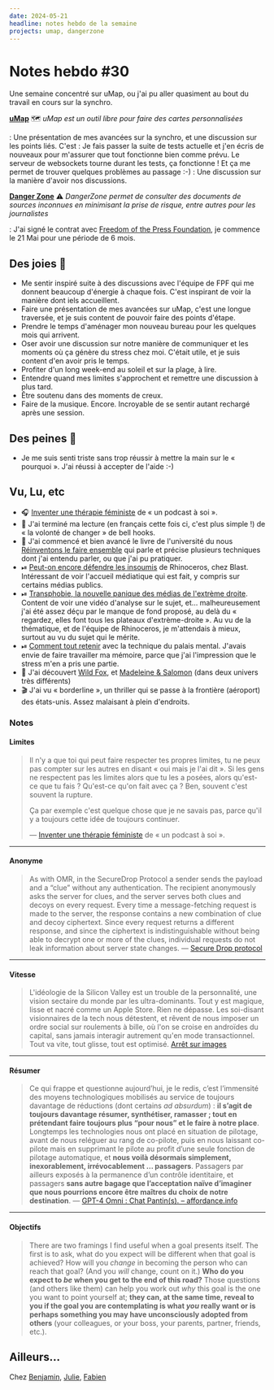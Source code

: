 ```yaml
---
date: 2024-05-21
headline: notes hebdo de la semaine
projects: umap, dangerzone
---
```


# Notes hebdo #30

Une semaine concentré sur uMap, ou j'ai pu aller quasiment au bout du travail en cours sur la synchro.

**[uMap](https://umap-project.org)** 🗺️
*uMap est un outil libre pour faire des cartes personnalisées*

: Une présentation de mes avancées sur la synchro, et une discussion sur les points liés. C'est 
: Je fais passer la suite de tests actuelle et j'en écris de nouveaux pour m'assurer que tout fonctionne bien comme prévu. Le serveur de websockets tourne durant les tests, ça fonctionne ! Et ça me permet de trouver quelques problèmes au passage :-)
: Une discussion sur la manière d'avoir nos discussions.

**[Danger Zone](https://dangerzone.rocks/)** ⚠️
*DangerZone permet de consulter des documents de sources inconnues en minimisant la prise de risque, entre autres pour les journalistes*

: J'ai signé le contrat avec [Freedom of the Press Foundation](https://freedom.press/), je commence le 21 Mai pour une période de 6 mois.
## Des joies 🤗

- Me sentir inspiré suite à des discussions avec l'équipe de FPF qui me donnent beaucoup d'énergie à chaque fois. C'est  inspirant de voir la manière dont iels accueillent.
- Faire une présentation de mes avancées sur uMap, c'est une longue traversée, et je suis content de pouvoir faire des points d'étape.
- Prendre le temps d'aménager mon nouveau bureau pour les quelques mois qui arrivent.
- Oser avoir une discussion sur notre manière de communiquer et les moments où ça génère du stress chez moi. C'était utile, et je suis content d'en avoir pris le temps.
- Profiter d'un long week-end au soleil et sur la plage, à lire. 
- Entendre quand mes limites s'approchent et remettre une discussion à plus tard.
- Être soutenu dans des moments de creux.
- Faire de la musique. Encore. Incroyable de se sentir autant rechargé après une session.

## Des peines 😬

- Je me suis senti triste sans trop réussir à mettre la main sur le « pourquoi ». J'ai réussi à accepter de l'aide :-)

## Vu, Lu, etc

- 🎧 [Inventer une thérapie féministe](https://www.arteradio.com/son/61686022/inventer_une_therapie_feministe) de « un podcast à soi ».
- 📘 J'ai terminé ma lecture (en français cette fois ci, c'est plus simple !) de « la volonté de changer » de bell hooks. 
- 📖 J'ai commencé et bien avancé le livre de l'université du nous [Réinventons le faire ensemble](https://universite-du-nous.org/re-inventons-le-faire-ensemble) qui parle et précise plusieurs techniques dont j'ai entendu parler, ou que j'ai pu pratiquer.
- ⏯ [Peut-on encore défendre les insoumis](https://www.youtube.com/watch?v=VXycYC2xqrE) de Rhinoceros, chez Blast. Intéressant de voir l'accueil médiatique qui est fait, y compris sur certains médias publics.
- ⏯ [Transphobie, la nouvelle panique des médias de l'extrème droite](https://www.youtube.com/watch?v=ObdXww-PX1A). Content de voir une vidéo d'analyse sur le sujet, et… malheureusement j'ai été assez déçu par le manque de fond proposé, au delà du « regardez, elles font tous les plateaux d'extrème-droite ». Au vu de la thématique, et de l'équipe de Rhinoceros, je m'attendais à mieux, surtout au vu du sujet qui le mérite.
- ⏯ [Comment tout retenir](https://www.youtube.com/watch?v=u6wu_iY4xd8) avec la technique du palais mental. J'avais envie de faire travailler ma mémoire, parce que j'ai l'impression que le stress m'en a pris une partie.
- 🎵 J'ai découvert [Wild Fox](https://www.youtube.com/watch?v=fE9ZX_kZNsY), et [Madeleine & Salomon](https://www.youtube.com/watch?v=X4p7p4M3V-M) (dans deux univers très différents)
- 🎬 J'ai vu « borderline », un thriller qui se passe à la frontière (aéroport) des états-unis. Assez malaisant à plein d'endroits.

### Notes

#### Limites

> Il n'y a que toi qui peut faire respecter tes propres limites, tu ne peux pas compter sur les autres en disant « oui mais je l'ai dit ». Si les gens ne respectent pas les limites alors que tu les a posées, alors qu'est-ce que tu fais ? Qu'est-ce qu'on fait avec ça ? Ben, souvent c'est souvent la rupture.
> 
> Ça par exemple c'est quelque chose que je ne savais pas, parce qu'il y a toujours cette idée de toujours continuer.
> 
> —  [Inventer une thérapie féministe](https://www.arteradio.com/son/61686022/inventer_une_therapie_feministe) de « un podcast à soi ».

---
#### Anonyme

> As with OMR, in the SecureDrop Protocol a sender sends the payload and a “clue” without any authentication. The recipient anonymously asks the server for clues, and the server serves both clues and decoys on every request. Every time a message-fetching request is made to the server, the response contains a new combination of clue and decoy ciphertext. Since every request returns a different response, and since the ciphertext is indistinguishable without being able to decrypt one or more of the clues, individual requests do not leak information about server state changes.
> — [Secure Drop protocol](https://securedrop.org/news/introducing-securedrop-protocol/)

---
#### Vitesse

> L'idéologie de la Silicon Valley est un trouble de la personnalité, une vision sectaire du monde par les ultra-dominants. Tout y est magique, lisse et nacré comme un Apple Store. Rien ne dépasse. Les soi-disant visionnaires de la tech nous détestent, et rêvent de nous imposer un ordre social sur roulements à bille, où l'on se croise en androïdes du capital, sans jamais interagir autrement qu'en mode transactionnel. Tout va vite, tout glisse, tout est optimisé. 
> [Arrêt sur images](https://www.arretsurimages.net/chroniques/clic-gauche/le-futur-nexiste-pas)

---
#### Résumer

> Ce qui frappe et questionne aujourd’hui, je le redis, c’est l’immensité des moyens technologiques mobilisés au service de toujours davantage de réductions (dont certains _ad absurdum_) : **il s’agit de toujours davantage résumer, synthétiser, ramasser ; tout en prétendant faire toujours plus “pour nous” et le faire à notre place**. Longtemps les technologies nous ont placé en situation de pilotage, avant de nous reléguer au rang de co-pilote, puis en nous laissant co-pilote mais en supprimant le pilote au profit d’une seule fonction de pilotage automatique, et **nous voilà désormais simplement, inexorablement, irrévocablement … passagers**. Passagers par ailleurs exposés à la permanence d’un contrôle identitaire, et passagers **sans autre bagage que l’acceptation naïve d’imaginer que nous pourrions encore être maîtres du choix de notre destination**.
> — [GPT-4 Omni : Chat Pantin(s). – affordance.info](https://affordance.framasoft.org/2024/05/gpt-4-omni-chat-pantins/)

---
#### Objectifs

> There are two framings I find useful when a goal presents itself. The first is to ask, what do you expect will be different when that goal is achieved? How will you _change_ in becoming the person who can reach that goal? (And you _will_ change, count on it.) **Who do you expect to _be_ when you get to the end of this road?** Those questions (and others like them) can help you work out _why_ this goal is the one you want to point yourself at; **they can, at the same time, reveal to you if the goal you are contemplating is what _you_ really want or is perhaps something you may have unconsciously adopted from others** (your colleagues, or your boss, your parents, partner, friends, etc.).

## Ailleurs…

Chez [Benjamin](https://blog.benj.me/2024/05/14/notes-hebdo-4/), [Julie](https://juliebrillet.fr/notes/2024_05_13_notes/), [Fabien](https://frica.github.io/blog/notes-12-fr.html)
